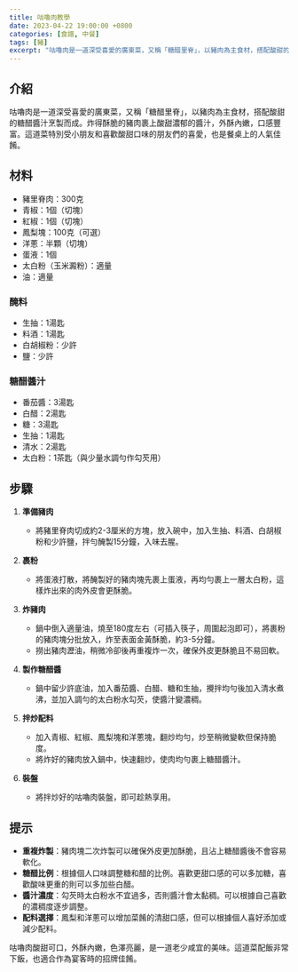 ```yaml
---
title: 咕嚕肉教學
date: 2023-04-22 19:00:00 +0800
categories: [食譜, 中餐]
tags: [豬] 
excerpt: "咕嚕肉是一道深受喜愛的廣東菜，又稱「糖醋里脊」，以豬肉為主食材，搭配酸甜的糖醋醬汁烹製而成。炸得酥脆的豬肉裹上酸甜濃郁的醬汁，外酥內嫩，口感豐富。這道菜特別受小朋友和喜歡酸甜口味的朋友們的喜愛，也是餐桌上的人氣佳餚"
---
```


## 介紹
咕嚕肉是一道深受喜愛的廣東菜，又稱「糖醋里脊」，以豬肉為主食材，搭配酸甜的糖醋醬汁烹製而成。炸得酥脆的豬肉裹上酸甜濃郁的醬汁，外酥內嫩，口感豐富。這道菜特別受小朋友和喜歡酸甜口味的朋友們的喜愛，也是餐桌上的人氣佳餚。

## 材料
- 豬里脊肉：300克
- 青椒：1個（切塊）
- 紅椒：1個（切塊）
- 鳳梨塊：100克（可選）
- 洋蔥：半顆（切塊）
- 蛋液：1個
- 太白粉（玉米澱粉）：適量
- 油：適量

### 醃料
- 生抽：1湯匙
- 料酒：1湯匙
- 白胡椒粉：少許
- 鹽：少許

### 糖醋醬汁
- 番茄醬：3湯匙
- 白醋：2湯匙
- 糖：3湯匙
- 生抽：1湯匙
- 清水：2湯匙
- 太白粉：1茶匙（與少量水調勻作勾芡用）

## 步驟

1. **準備豬肉**  
   - 將豬里脊肉切成約2-3厘米的方塊，放入碗中，加入生抽、料酒、白胡椒粉和少許鹽，拌勻醃製15分鐘，入味去腥。

2. **裹粉**  
   - 將蛋液打散，將醃製好的豬肉塊先裹上蛋液，再均勻裹上一層太白粉，這樣炸出來的肉外皮會更酥脆。

3. **炸豬肉**  
   - 鍋中倒入適量油，燒至180度左右（可插入筷子，周圍起泡即可），將裹粉的豬肉塊分批放入，炸至表面金黃酥脆，約3-5分鐘。
   - 撈出豬肉瀝油，稍微冷卻後再重複炸一次，確保外皮更酥脆且不易回軟。

4. **製作糖醋醬**  
   - 鍋中留少許底油，加入番茄醬、白醋、糖和生抽，攪拌均勻後加入清水煮沸，並加入調勻的太白粉水勾芡，使醬汁變濃稠。

5. **拌炒配料**  
   - 加入青椒、紅椒、鳳梨塊和洋蔥塊，翻炒均勻，炒至稍微變軟但保持脆度。
   - 將炸好的豬肉放入鍋中，快速翻炒，使肉均勻裹上糖醋醬汁。

6. **裝盤**  
   - 將拌炒好的咕嚕肉裝盤，即可趁熱享用。

## 提示
- **重複炸製**：豬肉塊二次炸製可以確保外皮更加酥脆，且沾上糖醋醬後不會容易軟化。
- **糖醋比例**：根據個人口味調整糖和醋的比例。喜歡更甜口感的可以多加糖，喜歡酸味更重的則可以多加些白醋。
- **醬汁濃度**：勾芡時太白粉水不宜過多，否則醬汁會太黏稠。可以根據自己喜歡的濃稠度逐步調整。
- **配料選擇**：鳳梨和洋蔥可以增加菜餚的清甜口感，但可以根據個人喜好添加或減少配料。

咕嚕肉酸甜可口，外酥內嫩，色澤亮麗，是一道老少咸宜的美味。這道菜配飯非常下飯，也適合作為宴客時的招牌佳餚。
